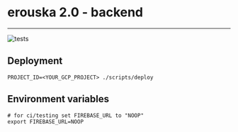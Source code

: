 # erouska 2.0 - backend
----
![tests](https://github.com/covid19cz/erouska-backend/workflows/tests/badge.svg)

## Deployment
```
PROJECT_ID=<YOUR_GCP_PROJECT> ./scripts/deploy
```

## Environment variables
```
# for ci/testing set FIREBASE_URL to "NOOP"
export FIREBASE_URL=NOOP
```
